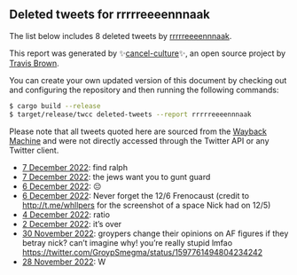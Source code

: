 ## Deleted tweets for rrrrreeeennnaak

The list below includes 8 deleted tweets by
[rrrrreeeennnaak](https://twitter.com/rrrrreeeennnaak).



This report was generated by ✨[cancel-culture](https://github.com/travisbrown/cancel-culture)✨,
an open source project by [Travis Brown](https://twitter.com/travisbrown).

You can create your own updated version of this document by checking out and configuring the
repository and then running the following commands:

```bash
$ cargo build --release
$ target/release/twcc deleted-tweets --report rrrrreeeennnaak
```

Please note that all tweets quoted here are sourced from the
[Wayback Machine](https://web.archive.org) and were not directly accessed through the Twitter API or
any Twitter client.

* [ 7 December 2022](https://web.archive.org/web/20221207192446/https://twitter.com/rrrrreeeennnaak/status/1600288054165454848): find ralph <!--1600288054165454848-->
* [ 7 December 2022](https://web.archive.org/web/20221207192446/https://twitter.com/rrrrreeeennnaak/status/1600288054165454848): the jews want you to gunt guard <!--1600287152406859776-->
* [ 6 December 2022](https://web.archive.org/web/20221207213840/https://twitter.com/rrrrreeeennnaak/status/1600011983121620993): 😔 <!--1600012982267703297-->
* [ 6 December 2022](https://web.archive.org/web/20221207213840/https://twitter.com/rrrrreeeennnaak/status/1600011983121620993): Never forget the 12/6 Frenocaust (credit to http://t.me/whllpers for the screenshot of a space Nick had on 12/5) <!--1600011983121620993-->
* [ 4 December 2022](https://web.archive.org/web/20221207210639/https://twitter.com/rrrrreeeennnaak/status/1599510817686183936): ratio <!--1599510817686183936-->
* [ 2 December 2022](https://web.archive.org/web/20221207220407/https://twitter.com/rrrrreeeennnaak/status/1598550981884747776): it’s over <!--1598550981884747776-->
* [30 November 2022](https://web.archive.org/web/20221207192521/https://twitter.com/rrrrreeeennnaak/status/1597762365977939968): groypers change their opinions on AF figures if they betray nick? can’t imagine why! you’re really stupid lmfao https://twitter.com/GroypSmegma/status/1597761494804234242 <!--1597762365977939968-->
* [28 November 2022](https://web.archive.org/web/20221129002541/https://twitter.com/rrrrreeeennnaak/status/1597371087335354368): W <!--1597371087335354368-->
